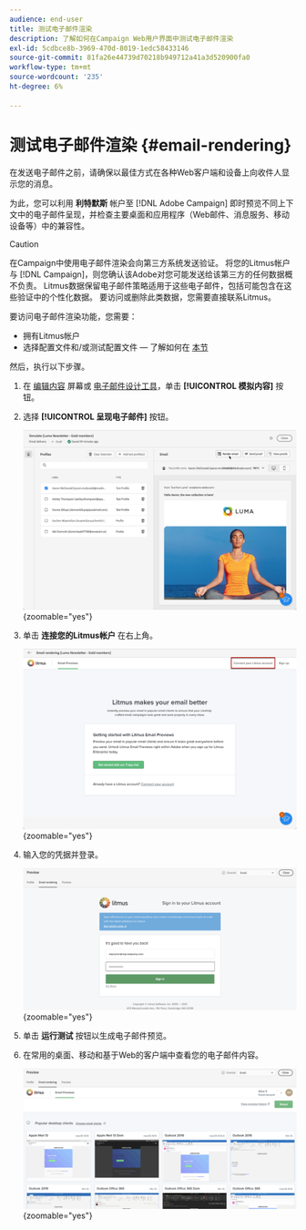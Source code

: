 ```yaml
---
audience: end-user
title: 测试电子邮件渲染
description: 了解如何在Campaign Web用户界面中测试电子邮件渲染
exl-id: 5cdbce8b-3969-470d-8019-1edc58433146
source-git-commit: 81fa26e44739d70218b949712a41a3d520900fa0
workflow-type: tm+mt
source-wordcount: '235'
ht-degree: 6%

---
```



# 测试电子邮件渲染 {#email-rendering}

在发送电子邮件之前，请确保以最佳方式在各种Web客户端和设备上向收件人显示您的消息。

为此，您可以利用 **利特默斯** 帐户至 [!DNL Adobe Campaign] 即时预览不同上下文中的电子邮件呈现，并检查主要桌面和应用程序（Web邮件、消息服务、移动设备等）中的兼容性。

>[!CAUTION]
>
>在Campaign中使用电子邮件渲染会向第三方系统发送验证。 将您的Litmus帐户与 [!DNL Campaign]，则您确认该Adobe对您可能发送给该第三方的任何数据概不负责。 Litmus数据保留电子邮件策略适用于这些电子邮件，包括可能包含在这些验证中的个性化数据。 要访问或删除此类数据，您需要直接联系Litmus。

要访问电子邮件渲染功能，您需要：

* 拥有Litmus帐户
* 选择配置文件和/或测试配置文件 — 了解如何在 [本节](preview-content.md)

然后，执行以下步骤。

1. 在 [编辑内容](../email/edit-content.md) 屏幕或 [电子邮件设计工具](../email/get-started-email-designer.md)，单击 **[!UICONTROL 模拟内容]** 按钮。

1. 选择 **[!UICONTROL 呈现电子邮件]** 按钮。

   ![](assets/simulate-rendering-button.png){zoomable=&quot;yes&quot;}

1. 单击 **连接您的Litmus帐户** 在右上角。

   ![](assets/simulate-rendering-litmus.png){zoomable=&quot;yes&quot;}

1. 输入您的凭据并登录。

   ![](assets/simulate-rendering-credentials.png){zoomable=&quot;yes&quot;}

1. 单击 **运行测试** 按钮以生成电子邮件预览。

1. 在常用的桌面、移动和基于Web的客户端中查看您的电子邮件内容。

   ![](assets/simulate-rendering-previews.png){zoomable=&quot;yes&quot;}

<!--
TO CHECK IF user is directed to Litmus or if the email rendering is shown directly in the Campaign UI.

CONTENT ABOVE COPIED FROM AJO

If not redirecting to Litmus:

To test the email rendering, follow these steps:

1. Access the email content creation screen, then click **[!UICONTROL Simulate content]**.

1. Click the **[!UICONTROL Render email]** button.

    The left pane provides various desktop, mobile and web-based email clients. Select the desired email client to display a preview of your email in the right pane. 

    ![](assets/render-context.png){zoomable="yes"}

    >[!NOTE]
    >
    >The email clients list provides a sample of the major mail clients. Additional email clients are available from the filter button next to the top search bar.

 -->
